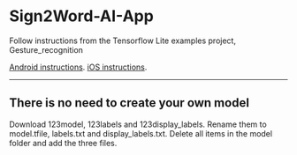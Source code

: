 # Sign2Word-AI-App

Follow instructions from the Tensorflow Lite examples project, Gesture_recognition

[Android instructions](https://github.com/tensorflow/examples/blob/master/lite/examples/gesture_classification/android/README.md). 
[iOS instructions](https://github.com/tensorflow/examples/blob/master/lite/examples/gesture_classification/ios/README.md). 

----------------------
There is no need to create your own model
----------------------

Download 123model, 123labels and 123display_labels. 
Rename them to model.tfile, labels.txt and display_labels.txt. 
Delete all items in the model folder and add the three files. 
